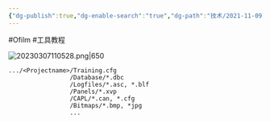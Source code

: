 ```yaml
---
{"dg-publish":true,"dg-enable-search":"true","dg-path":"技术/2021-11-09 CANoe 推荐的工程结构.md","permalink":"/技术/2021-11-09 CANoe 推荐的工程结构/","dgEnableSearch":"true","dgPassFrontmatter":true,"created":"2023-02-10T22:53:41.000+08:00","updated":"2023-11-14T13:33:48.000+08:00"}
---
```


#Ofilm #工具教程

![20230307110528.png|650](/img/user/0.Asset/resource/20230307110528.png)

```
.../<Projectname>/Training.cfg
			     /Database/*.dbc
			     /Logfiles/*.asc, *.blf
			     /Panels/*.xvp
			     /CAPL/*.can, *.cfg
			     /Bitmaps/*.bmp, *jpg
			     ...
```


